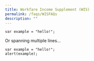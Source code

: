 ```yaml
---
title: Workfare Income Supplement (WIS)
permalink: /faqs/WISFAQs
description: ""
---
```

`var example = "hello!";`

Or spanning multiple lines...

```
var example = "hello!";
alert(example);
```